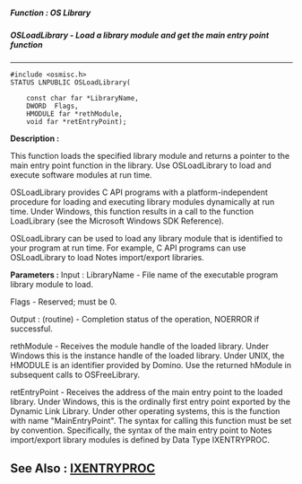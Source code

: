 ##### Function : OS Library
##### OSLoadLibrary - Load a library module and get the main entry point function
---
```
#include <osmisc.h>
STATUS LNPUBLIC OSLoadLibrary(

	const char far *LibraryName,
	DWORD  Flags,
	HMODULE far *rethModule,
	void far *retEntryPoint);
```
**Description :**

This function loads the specified library module and returns a pointer to the 
main entry point function in the library.  Use OSLoadLibrary to load and 
execute software modules at run time. 

OSLoadLibrary provides C API programs with a platform-independent procedure for 
loading and executing library modules dynamically at run time.  Under Windows, 
this function results in a call to the function LoadLibrary (see the Microsoft 
Windows SDK Reference). 

OSLoadLibrary can be used to load any library module that is identified to your 
program at run time.  For example, C API programs can use OSLoadLibrary to load 
Notes import/export libraries.  

**Parameters :**
Input :
LibraryName  -  File name of the executable program library module to load.

Flags  -  Reserved;  must be 0.

Output :
(routine)  -  Completion status of the operation, NOERROR if successful.


rethModule  -  Receives the module handle of the loaded library. Under Windows this is the instance handle of the loaded library.  Under UNIX, the HMODULE is an identifier provided by Domino.  Use the returned hModule in subsequent calls to OSFreeLibrary.

retEntryPoint  -  Receives the address of the main entry point to the loaded library.  Under Windows, this is the ordinally first entry point exported by the Dynamic Link Library.  Under other operating systems, this is the function with name "MainEntryPoint". The syntax for calling this function must be set by convention.  Specifically, the syntax of the main entry point to Notes import/export library modules is defined by Data Type IXENTRYPROC.


**See Also :**
[IXENTRYPROC](/reference/Data/IXENTRYPROC)
---
